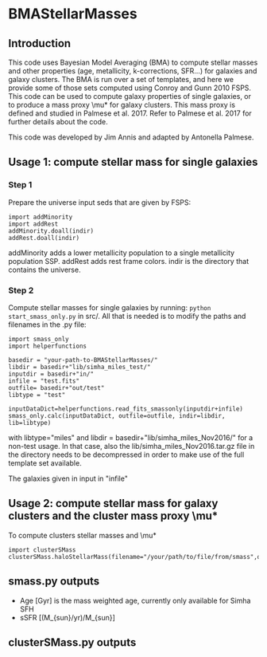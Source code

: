 # BMAStellarMasses

## Introduction
This code uses Bayesian Model Averaging (BMA) to compute stellar masses and other properties (age, metallicity, k-corrections, SFR...) for galaxies and galaxy clusters. The BMA is run over a set of templates, and here we provide some of those sets computed using Conroy and Gunn 2010 FSPS.
This code can be used to compute galaxy properties of single galaxies, or to produce a mass proxy \mu* for galaxy clusters. This mass proxy is defined and studied in Palmese et al. 2017. Refer to Palmese et al. 2017 for further details about the code. 

This code was developed by Jim Annis and adapted by Antonella Palmese.

## Usage 1: compute stellar mass for single galaxies

### Step 1

Prepare the universe input seds that are given by FSPS:
```
import addMinority
import addRest
addMinority.doall(indir)
addRest.doall(indir)
```
addMinority adds a lower metallicity population to a single metallicity population SSP. addRest adds rest frame colors.
indir is the directory that contains the universe.

### Step 2

Compute stellar masses for single galaxies by running: ```python start_smass_only.py``` in src/. All that is needed is to modify the paths and filenames in the .py file:

```
import smass_only
import helperfunctions

basedir = "your-path-to-BMAStellarMasses/"
libdir = basedir+"lib/simha_miles_test/"
inputdir = basedir+"in/"
infile = "test.fits"
outfile= basedir+"out/test"
libtype = "test"

inputDataDict=helperfunctions.read_fits_smassonly(inputdir+infile)
smass_only.calc(inputDataDict, outfile=outfile, indir=libdir, lib=libtype)
```

with libtype="miles" and libdir = basedir+"lib/simha_miles_Nov2016/" for a non-test usage. In that case, also the lib/simha_miles_Nov2016.tar.gz file in the directory needs to be decompressed in order to make use of the full template set available.

The galaxies given in input in "infile"

## Usage 2: compute stellar mass for galaxy clusters and the cluster mass proxy \mu*
To compute clusters stellar masses and \mu*
```
import clusterSMass
clusterSMass.haloStellarMass(filename="/your/path/to/file/from/smass",outfile="/your/path/to/output")
```


## smass.py outputs
* Age [Gyr] is the mass weighted age, currently only available for Simha SFH
* sSFR [(M_{sun}/yr)/M_{sun}]

## clusterSMass.py outputs
